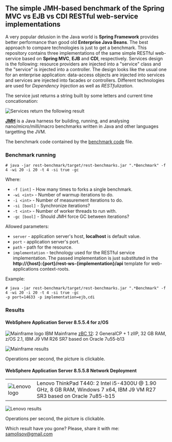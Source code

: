 ## The simple JMH-based benchmark of the Spring MVC vs EJB vs CDI RESTful web-service implementations

A very popular delusion in the Java world is **Spring Framework** provides better performance than good old **Enterprise Java Beans**. The
best approach to compare technologies is just to get a benchmark. This repository contains three implementations of the same simple
RESTful web-service based on **Spring MVC**, **EJB** and **CDI**, respectively. Services design is the following: resource providers are injected into a 
"service" class and the "service" is injected into a controller. The design looks like the usual one for an enterprise application: data-access 
objects are injected into services and services are injected into facades or controllers. Different technologies are used for *Dependency Injection* 
as well as *RESTfulization*.
 

The service just returns a string built by some letters and current time concationation:

![Services return the following result](http://3.bp.blogspot.com/-5NXBEd4m07g/VnxUv0OGZgI/AAAAAAAADsU/_RQ_tKKbPT4/s1600/service-result.png)


**[JMH](http://openjdk.java.net/projects/code-tools/jmh/ "OpenJDK JMH Tool")** is a Java harness for building, running, and analysing 
nano/micro/milli/macro benchmarks written in Java and other languages targetting the JVM.

The benchmark code contained by the [benchmark code] file.

[benchmark code]: rest-benchmark/src/main/java/psamolysov/demo/restws/benchmark/RestImplementationsBenchmark.java

### Benchmark running

```
# java -jar rest-benchmark/target/rest-benchmarks.jar ".*Benchmark" -f 4 -wi 20 -i 20 -t 4 -si true -gc
```

Where:

- `-f [int]` - How many times to forks a single benchmark.
- `-wi <int>` - Number of warmup iterations to do.
- `-i <int>` - Number of measurement iterations to do.
- `-si [bool]` - Synchronize iterations?
- `-t <int>` - Number of worker threads to run with.
- `-gc [bool]` - Should JMH force GC between iterations?


Allowed parameters:

- `server` - application server's host, **localhost** is default value.
- `port` - application server's port.
- `path` - path for the resource.
- `implementation` - technology used for the RESTful service implementation. The passed implementation is just substituted
   in the **http://{host}:{port}/rest-ws-{implementation}/api** template for web-applications context-roots.

Example:

```
# java -jar rest-benchmark/target/rest-benchmarks.jar ".*Benchmark" -f 4 -wi 20 -i 20 -t 4 -si true -gc
-p port=14633 -p implementation=ejb,cdi
```

### Results

#### WebSphere Application Server 8.5.5.4 for z/OS

![Mainframe logo][zBC logo] IBM Mainframe [zBC 12]: 2 GeneralCP + 1 zIIP, 32 GB RAM, z/OS 2.1, IBM J9 VM R26 SR7 based on Oracle 7u55-b13

![Mainframe results][zBC results]

Operations per second, the picture is clickable.

[zBC 12]: http://www-03.ibm.com/systems/z/hardware/zenterprise/zbc12.html "IBM zEnterprise Business Class 12"
[zBC logo]: http://4.bp.blogspot.com/-8WUs5saIO-I/VnxFsBBW_uI/AAAAAAAADrw/-E7etF9nE2I/s1600/zBC12-small.jpg
[zBC results]: http://2.bp.blogspot.com/-Foo4uNd9sbo/VnxaqW9NuDI/AAAAAAAADss/AIrFhR_Twhk/s1600/zBC12-result-t-4.png

#### WebSphere Application Server 8.5.5.8 Network Deployment

|||
|-|-|
|![Lenovo logo][Lenovo logo]|Lenovo ThinkPad T440: 2 Intel i5-4300U @ 1.90 GHz, 8 GB RAM, Windows 7 x64, IBM J9 VM R27 SR3 based on Oracle 7u85-b15|

![Lenovo results][Lenovo results]

Operations per second, the picture is clickable.

[Lenovo logo]: http://2.bp.blogspot.com/-7-XGK0t7LhM/VnxFsFMk7LI/AAAAAAAADrs/2f6vegROCYA/s1600/Lenovo-small.jpg
[Lenovo results]: http://1.bp.blogspot.com/-4BGmfKNkp0Y/VnxaqTERt1I/AAAAAAAADso/QnmLXysuIPw/s1600/Lenovo-result-t-4.png

Which result have you gone? Please, share it with me: <samolisov@gmail.com>

